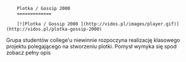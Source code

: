 
        Plotka / Gossip 2000 
        =============
        
        [![Plotka / Gossip 2000 ](http://vidos.pl/images/player.gif)](http://vidos.pl/plotka-gossip-2000)
        
        
 Grupa studentów college'u niewinnie rozpoczyna realizację klasowego projektu polegającego na stworzeniu plotki. Pomysł wymyka się spod zobacz pełny opis
    
